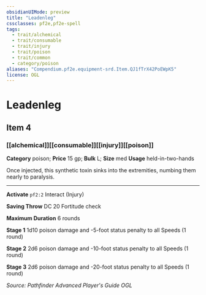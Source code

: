 ```yaml
---
obsidianUIMode: preview
title: "Leadenleg"
cssclasses: pf2e,pf2e-spell
tags:
  - trait/alchemical
  - trait/consumable
  - trait/injury
  - trait/poison
  - trait/common
  - category/poison
aliases: "Compendium.pf2e.equipment-srd.Item.QJ1fTrX42PoEWpK5"
license: OGL
---
```

# Leadenleg
## Item 4
### [[alchemical]][[consumable]][[injury]][[poison]]

**Category** poison; 
**Price** 15 gp; 
**Bulk** L; **Size** med
**Usage** held-in-two-hands

Once injected, this synthetic toxin sinks into the extremities, numbing them nearly to paralysis.

* * *

**Activate** `pf2:2` Interact (Injury)

**Saving Throw** DC 20 Fortitude check

**Maximum Duration** 6 rounds

**Stage 1** 1d10 poison damage and -5-foot status penalty to all Speeds (1 round)

**Stage 2** 2d6 poison damage and -10-foot status penalty to all Speeds (1 round)

**Stage 3** 2d6 poison damage and -20-foot status penalty to all Speeds (1 round)

*Source: Pathfinder Advanced Player's Guide*
*OGL*